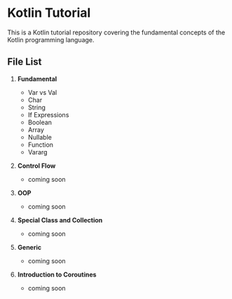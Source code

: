 # Kotlin Tutorial

This is a Kotlin tutorial repository covering the fundamental concepts of the Kotlin programming language.

## File List

1. **Fundamental**
   - Var vs Val
   - Char
   - String
   - If Expressions
   - Boolean
   - Array
   - Nullable
   - Function
   - Vararg

2. **Control Flow**
   - coming soon

3. **OOP**
   - coming soon

4. **Special Class and Collection**
   - coming soon

5. **Generic**
   - coming soon

6. **Introduction to Coroutines**
   - coming soon
